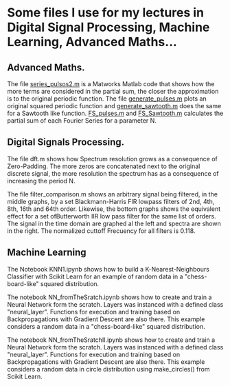 # Some files I use for my lectures in Digital Signal Processing, Machine Learning, Advanced Maths...

## Advanced Maths. 

The file [series_pulsos2.m](https://github.com/ArnaldoMatute/Let-s-Learn/blob/master/series_pulsos2.m) is a Matworks Matlab code that shows how the more terms are considered in the partial sum, the closer the approximation is to the original periodic function. The file [generate_pulses.m](https://github.com/ArnaldoMatute/Let-s-Learn/blob/master/generate_pulses.m) plots an original squared periodic function and [generate_sawtooth.m](https://github.com/ArnaldoMatute/Let-s-Learn/blob/master/generate_sawtooth.m) does the same for a Sawtooth like function. [FS_pulses.m](https://github.com/ArnaldoMatute/Let-s-Learn/blob/master/FS_pulses.m) and [FS_Sawtooth.m](https://github.com/ArnaldoMatute/Let-s-Learn/blob/master/FS_sawtooth.m) calculates the partial sum of each Fourier Series for a parameter N.   

## Digital Signals Processing. 

The file dft.m shows how Spectrum resolution grows as a consequence of Zero-Padding. The more zeros are concatenated next to the original discrete signal, the more resolution the spectrum has as a consequence of increasing the period N.

The file filter_comparison.m shows an arbitrary signal being filtered, in the middle graphs, by a set Blackmann-Harris FIR lowpass filters of 2nd, 4th, 8th, 16th and 64th order. Likewise, the bottom graphs shows the  equivalent effect for a set ofButterworth IIR low pass filter for the same list of orders. The signal in the time domain are graphed al the left and spectra are shown in the right. The normalized cuttoff Frecuency for all filters is 0.118.  

## Machine Learning 
The Notebook KNN1.ipynb shows how to build a K-Nearest-Neighbours Classifier with Scikit Learn for an example of random data in a "chess-board-like" squared distribution. 

The notebook NN_fromTheSratch.ipynb shows how to create and train a Neural Network form the scratch. Layers was instanced with a defined class "neural_layer".  Functions for execution and training based on Backpropagations with Gradient Descent are also there. This example considers a random data in a "chess-board-like" squared distribution.

The notebook NN_fromTheSratchII.ipynb shows how to create and train a Neural Network form the scratch. Layers was instanced with a defined class "neural_layer".  Functions for execution and training based on Backpropagations with Gradient Descent are also there. This example considers a random data in circle distribution using make_circles() from Scikit Learn.
